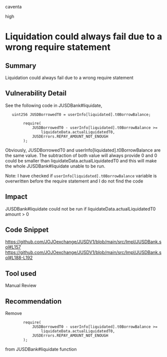 caventa

high

# Liquidation could always fail due to a wrong require statement

## Summary
Liquidation could always fail due to a wrong require statement

## Vulnerability Detail
See the following code in JUSDBank#liquidate,

```solidity
   uint256 JUSDBorrowedT0 = userInfo[liquidated].t0BorrowBalance;
```

```solidity
        require(
            JUSDBorrowedT0 - userInfo[liquidated].t0BorrowBalance >=
                liquidateData.actualLiquidatedT0,
            JUSDErrors.REPAY_AMOUNT_NOT_ENOUGH
        );
```

Obviously, JUSDBorrowedT0 and userInfo[liquidated].t0BorrowBalance are the same value. The subtraction of both value will always provide 0 and 0 could be smaller than  liquidateData.actualLiquidatedT0 and this will make the whole JUSDBank#liquidate unable to be run.

Note: I have checked if ```userInfo[liquidated].t0BorrowBalance``` variable is overwritten before the require statement and I do not find the code

## Impact
JUSDBank#liquidate could not be run if liquidateData.actualLiquidatedT0 amount > 0

## Code Snippet
https://github.com/JOJOexchange/JUSDV1/blob/main/src/Impl/JUSDBank.sol#L157
https://github.com/JOJOexchange/JUSDV1/blob/main/src/Impl/JUSDBank.sol#L188-L192

## Tool used
Manual Review

## Recommendation
Remove 

```solidity
        require(
            JUSDBorrowedT0 - userInfo[liquidated].t0BorrowBalance >=
                liquidateData.actualLiquidatedT0,
            JUSDErrors.REPAY_AMOUNT_NOT_ENOUGH
        );
```

from JUSDBank#liquidate function